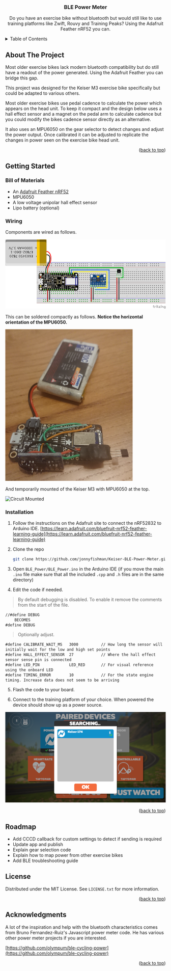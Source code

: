
<div id="top"></div>
<h3 align="center">BLE Power Meter</h3>

  <p align="center">
    Do you have an exercise bike without bluetooth but would still like to use training platforms like Zwift, Rouvy and Training Peaks? Using the Adafruit Feather nRF52 you can.
    <br />

  </p>
</div>



<!-- TABLE OF CONTENTS -->
<details>
  <summary>Table of Contents</summary>
  <ol>
    <li>
      <a href="#about-the-project">About The Project</a>
    </li>
    <li>
      <a href="#getting-started">Getting Started</a>
      <ul>
        <li><a href="#prerequisites">Bill of Materials</a></li>
        <li><a href="#prerequisites">Wiring</a></li>
        <li><a href="#installation">Installation</a></li>
        <li><a href="#acknowledgments">Acknowledgments</a></li>        
      </ul>
    </li>
    <li><a href="#license">License</a></li>
  </ol>
</details>



<!-- ABOUT THE PROJECT -->
## About The Project

Most older exercise bikes lack modern bluetooth compatibility but do still have a readout of the power generated. Using the Adafruit Feather you can bridge this gap.

This project was designed for the Keiser M3 exercise bike specifically but could be adapted to various others.

Most older exercise bikes use pedal cadence to calculate the power which appears on the head unit. To keep it compact and the design below uses a hall effect sensor and a magnet on the pedal arm to calculate cadence but you could modify the bikes cadence sensor directly as an alternative.

It also uses an MPU6050 on the gear selector to detect changes and adjust the power output. Once calibrated it can be adjusted to replicate the changes in power seen on the exercise bike head unit.

<p align="right">(<a href="#top">back to top</a>)</p>



<!-- GETTING STARTED -->
## Getting Started



### Bill of Materials

* An [Adafruit Feather nRF52](https://www.adafruit.com/product/3406)
* MPU6050
* A low voltage unipolar hall effect sensor
* Lipo battery (optional)

### Wiring

Components are wired as follows.

![BLE Power Meter Fritzing](assets/images/BLE-Power-Meter-Schematic.png)

This can be soldered compactly as follows. **Notice the horizontal orientation of the MPU6050.**

![Soldered Circuit](assets/images/Soldered.png)

And temporarily mounted of the Keiser M3 with MPU6050 at the top.

![Circuit Mounted](assets/images/Mounted.png)


### Installation

1. Follow the instructions on the Adafruit site to connect the nRF52832 to Arduino IDE. [https://learn.adafruit.com/bluefruit-nrf52-feather-learning-guide](https://learn.adafruit.com/bluefruit-nrf52-feather-learning-guide)

2. Clone the repo
   ```sh
   git clone https://github.com/jonnyfishman/Keiser-BLE-Power-Meter.git
   ```
3. Open `BLE_Power/BLE_Power.ino` in the Arduino IDE (if you move the main `.ino` file make sure that all the included `.cpp` and `.h` files are in the same directory)

4. Edit the code if needed.

> By default debugging is disabled. To enable it remove the comments from the start of the file.

```ide
//#define DEBUG  
    BECOMES
#define DEBUG  
```

> Optionally adjust.

```ide
#define CALIBRATE_WAIT_MS   3000          // How long the sensor will initially wait for the low and high set points
#define HALL_EFFECT_SENSOR  27            // Where the hall effect sensor sense pin is connected
#define LED_PIN             LED_RED       // For visual reference using the onboard LED
#define TIMING_ERROR        10            // For the state engine timing. Increase data does not seem to be arriving
```

5. Flash the code to your board.

6. Connect to the training platform of your choice. When powered the device should show up as a power source.

![Zwift Device Selection Screen](assets/images/Zwift.png)


<p align="right">(<a href="#top">back to top</a>)</p>


## Roadmap

<ul>
  <li>Add CCCD callback for custom settings to detect if sending is required</li>
  <li>Update app and publish</li>
  <li>Explain gear selection code</li>
  <li>Explain how to map power from other exercise bikes</li>
  <li>Add BLE troubleshooting guide</li>
</ul>

<!-- LICENSE -->
## License

Distributed under the MIT License. See `LICENSE.txt` for more information.

<p align="right">(<a href="#top">back to top</a>)</p>

<!-- ACKNOWLEDGMENTS -->
## Acknowledgments

A lot of the inspiration and help with the bluetooth characteristics comes from Bruno Fernandez-Ruiz's Javascript power meter code. He has various other power meter projects if you are interested.

[https://github.com/olympum/ble-cycling-power](https://github.com/olympum/ble-cycling-power)

<p align="right">(<a href="#top">back to top</a>)</p>

